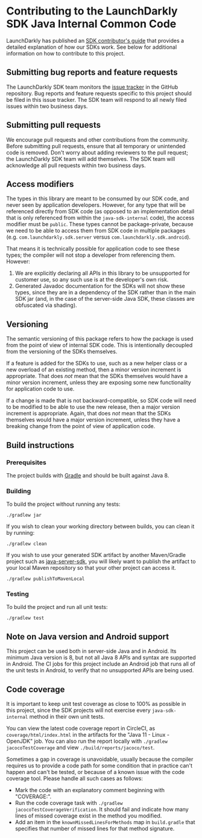 # Contributing to the LaunchDarkly SDK Java Internal Common Code
 
LaunchDarkly has published an [SDK contributor's guide](https://docs.launchdarkly.com/sdk/concepts/contributors-guide) that provides a detailed explanation of how our SDKs work. See below for additional information on how to contribute to this project.
 
## Submitting bug reports and feature requests
 
The LaunchDarkly SDK team monitors the [issue tracker](https://github.com/launchdarkly/java-sdk-internal/issues) in the GitHub repository. Bug reports and feature requests specific to this project should be filed in this issue tracker. The SDK team will respond to all newly filed issues within two business days.
 
## Submitting pull requests
 
We encourage pull requests and other contributions from the community. Before submitting pull requests, ensure that all temporary or unintended code is removed. Don't worry about adding reviewers to the pull request; the LaunchDarkly SDK team will add themselves. The SDK team will acknowledge all pull requests within two business days.

## Access modifiers

The types in this library are meant to be consumed by our SDK code, and never seen by application developers. However, for any type that will be referenced directly from SDK code (as opposed to an implementation detail that is only referenced from within the `java-sdk-internal` code), the access modifier must be `public`. These types cannot be package-private, because we need to be able to access them from SDK code in multiple packages (e.g. `com.launchdarkly.sdk.server` versus `com.launchdarkly.sdk.android`).

That means it is technically possible for application code to see these types; the compiler will not stop a developer from referencing them. However:

1. We are explicitly declaring all APIs in this library to be unsupported for customer use, so any such use is at the developer's own risk.
2. Generated Javadoc documentation for the SDKs will not show these types, since they are in a dependency of the SDK rather than in the main SDK jar (and, in the case of the server-side Java SDK, these classes are obfuscated via shading).

## Versioning

The semantic versioning of this package refers to how the package is used from the point of view of internal SDK code. This is intentionally decoupled from the versioning of the SDKs themselves.

If a feature is added for the SDKs to use, such as a new helper class or a new overload of an existing method, then a minor version increment is appropriate. That does _not_ mean that the SDKs themselves would have a minor version increment, unless they are exposing some new functionality for application code to use.

If a change is made that is not backward-compatible, so SDK code will need to be modified to be able to use the new release, then a major version increment is appropriate. Again, that does _not_ mean that the SDKs themselves would have a major version increment, unless they have a breaking change from the point of view of application code.

## Build instructions
 
### Prerequisites
 
The project builds with [Gradle](https://gradle.org/) and should be built against Java 8.
 
### Building

To build the project without running any tests:
```
./gradlew jar
```

If you wish to clean your working directory between builds, you can clean it by running:
```
./gradlew clean
```

If you wish to use your generated SDK artifact by another Maven/Gradle project such as [java-server-sdk](https://github.com/launchdarkly/java-server-sdk), you will likely want to publish the artifact to your local Maven repository so that your other project can access it.
```
./gradlew publishToMavenLocal
```

### Testing
 
To build the project and run all unit tests:
```
./gradlew test
```

## Note on Java version and Android support

This project can be used both in server-side Java and in Android. Its minimum Java version is 8, but not all Java 8 APIs and syntax are supported in Android. The CI jobs for this project include an Android job that runs all of the unit tests in Android, to verify that no unsupported APIs are being used.

## Code coverage

It is important to keep unit test coverage as close to 100% as possible in this project, since the SDK projects will not exercise every `java-sdk-internal` method in their own unit tests.

You can view the latest code coverage report in CircleCI, as `coverage/html/index.html` in the artifacts for the "Java 11 - Linux - OpenJDK" job. You can also run the report locally with `./gradlew jacocoTestCoverage` and view `./build/reports/jacoco/test`.

Sometimes a gap in coverage is unavoidable, usually because the compiler requires us to provide a code path for some condition that in practice can't happen and can't be tested, or because of a known issue with the code coverage tool. Please handle all such cases as follows:

* Mark the code with an explanatory comment beginning with "COVERAGE:".
* Run the code coverage task with `./gradlew jacocoTestCoverageVerification`. It should fail and indicate how many lines of missed coverage exist in the method you modified.
* Add an item in the `knownMissedLinesForMethods` map in `build.gradle` that specifies that number of missed lines for that method signature.
